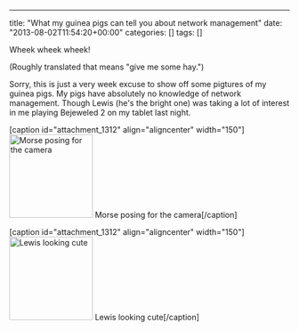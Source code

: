---
title: "What my guinea pigs can tell you about network management"
date: "2013-08-02T11:54:20+00:00"
categories: []
tags: []

Wheek wheek wheek!

(Roughly translated that means "give me some hay.")

Sorry, this is just a very week excuse to show off some pigtures of my guinea pigs. My pigs have absolutely no knowledge of network management. Though Lewis (he's the bright one) was taking a lot of interest in me playing Bejeweled 2 on my tablet last night.

[caption id="attachment_1312" align="aligncenter" width="150"]<a href="http://techteapot.com/wp-content/uploads/2013/08/XXXX-032.jpg"><img class="wp-image-1312 size-full" src="http://techteapot.com/wp-content/uploads/2013/08/XXXX-032-150x150.jpg" alt="Morse posing for the camera" width="150" height="150" /></a> Morse posing for the camera[/caption]

[caption id="attachment_1312" align="aligncenter" width="150"]<a href="http://techteapot.com/wp-content/uploads/2013/08/XXXX-043.jpg"><img class="wp-image-1312 size-full" src="http://techteapot.com/wp-content/uploads/2013/08/XXXX-043-150x150.jpg" alt="Lewis looking cute" width="150" height="150" /></a> Lewis looking cute[/caption]
